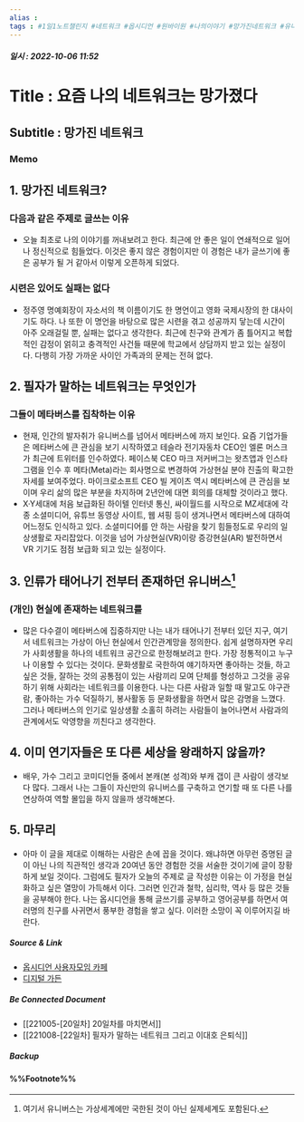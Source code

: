 ```yaml
---
alias : 
tags : #1일1노트챌린지 #네트워크 #옵시디언 #원바이원 #나의이야기 #망가진네트워크 #유니버스 #메타버스 #옴니버스 #테서랙트
---
```


##### 일시 : 2022-10-06 11:52

# Title : 요즘 나의 네트워크는 망가졌다

## Subtitle : 망가진 네트워크

### Memo

## 1. 망가진 네트워크?

### 다음과 같은 주제로 글쓰는 이유
- 오늘 최초로 나의 이야기를 꺼내보려고 한다. 최근에 안 좋은 일이 연쇄적으로 일어나 정신적으로 힘들었다. 이것은 좋지 않은 경험이지만 이 경험은 내가 글쓰기에 좋은 공부가 될 거 같아서 이렇게 오픈하게 되었다.

### 시련은 있어도 실패는 없다
- 정주영 명예회장이 자소서의 책 이름이기도 한 명언이고 영화 국제시장의 한 대사이기도 하다. 나 또한 이 명언을 바탕으로 많은 시련을 겪고 성공까지 닿는데 시간이 아주 오래걸릴 뿐, 실패는 없다고 생각한다. 최근에 친구와 관계가 좀 틀어지고 복합적인 감정이 얽히고 충격적인 사건들 때문에 학교에서 상담까지 받고 있는 실정이다. 다행히 가장 가까운 사이인 가족과의 문제는 전혀 없다.

## 2. 필자가 말하는 네트워크는 무엇인가

### 그들이 메타버스를 집착하는 이유
- 현재, 인간의 발자취가 유니버스를 넘어서 메타버스에 까지 보인다. 요즘 기업가들은 메타버스에 큰 관심을 보기 시작하였고 테슬라 전기자동차 CEO인 엘론 머스크가 최근에 트위터를 인수하였다. 페이스북 CEO 마크 저커버그는 왓츠앱과 인스타그램을 인수 후 메타(Meta)라는 회사명으로 변경하여 가상현실 분야 진출의 확고한 자세를 보여주었다. 마이크로소프트 CEO 빌 게이츠 역시 메타버스에 큰 관심을 보이며 우리 삶의 많은 부분을 차지하며 2년안에 대면 회의를 대체할 것이라고 했다.
- X·Y세대에 처음 보급화된 하이텔 인터넷 통신, 싸이월드를 시작으로 MZ세대에 각종 소셜미디어, 유튜브 동영상 사이트, 웹 셔핑 등이 생겨나면서 메타버스에 대하여 어느정도 인식하고 있다. 소셜미디어를 안 하는 사람을 찾기 힘들정도로 우리의 일상생활로 자리잡았다. 이것을 넘어 가상현실(VR)이랑 증강현실(AR) 발전하면서 VR 기기도 점점 보급화 되고 있는 실정이다.

## 3. 인류가 태어나기 전부터 존재하던 유니버스[^1]

### (개인) 현실에 존재하는 네트워크를 
- 많은 다수결이 메타버스에 집중하지만 나는 내가 태어나기 전부터 있던 지구, 여기서 네트워크는 가상이 아닌 현실에서 인간관계망을 정의한다. 쉽게 설명하자면 우리가 사회생활을 하나의 네트워크 공간으로 한정해보려고 한다. 가장 정통적이고 누구나 이용할 수 있다는 것이다. 문화생활로 국한하여 얘기하자면 좋아하는 것들, 하고싶은 것들, 잘하는 것의 공통점이 있는 사람끼리 모여 단체를 형성하고 그것을 공유하기 위해 사회라는 네트워크를 이용한다. 나는 다른 사람과 일할 때 말고도 야구관람, 좋아하는 가수 덕질하기, 봉사활동 등 문화생활을 하면서 많은 감명을 느꼈다. 그러나 메타버스의 인기로 일상생활 소홀히 하려는 사람들이 늘어나면서 사람과의 관계에서도 악영향을 끼친다고 생각한다.

## 4. 이미 연기자들은 또 다른 세상을 왕래하지 않을까?
- 배우, 가수 그리고 코미디언들 중에서 본캐(본 성격)와 부캐 갭이 큰 사람이 생각보다 많다. 그래서 나는 그들이 자신만의 유니버스를 구축하고 연기할 때 또 다른 나를 연상하여 역할 몰입을 하지 않을까 생각해본다.

## 5. 마무리
- 아마 이 글을 제대로 이해하는 사람은 손에 꼽을 것이다. 왜냐하면 아무런 증명된 글이 아닌 나의 직관적인 생각과 20여년 동안 경험한 것을 서술한 것이기에 글이 장황하게 보일 것이다. 그럼에도 필자가 오늘의 주제로 글 작성한 이유는 이 가정을 현실화하고 싶은 열망이 가득해서 이다. 그러면 인간과 철학, 심리학, 역사 등 많은 것들을 공부해야 한다. 나는 옵시디언을 통해 글쓰기를 공부하고 영어공부를 하면서 여러명의 친구를 사귀면서 풍부한 경험을 쌓고 싶다. 이러한 소망이 꼭 이루어지길 바란다.

##### Source & Link
- [옵시디언 사용자모임 카페](https://cafe.naver.com/obsidianary/1999)
- [디지털 가든](https://chunghasull.netlify.app/221006-21일차-망가진-네트워크)

##### Be Connected Document
- [[221005-[20일차] 20일차를 마치면서]]
- [[221008-[22일차] 필자가 말하는 네트워크 그리고 이대호 은퇴식]]

##### Backup


#### %%Footnote%%

[^1]: 여기서 유니버스는 가상세계에만 국한된 것이 아닌 실제세계도 포함된다.